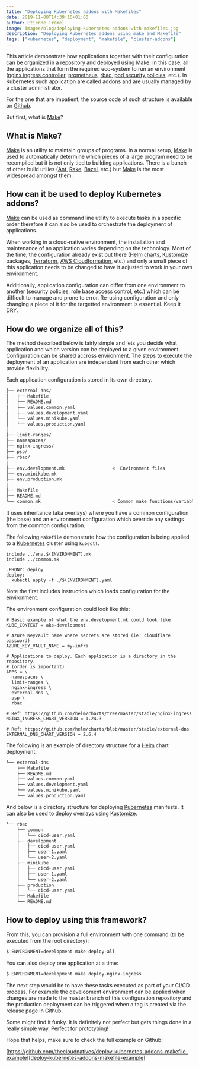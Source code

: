 ```yaml
---
title: "Deploying Kubernetes addons with Makefiles"
date: 2019-11-08T14:39:16+01:00
author: Etienne Tremel
image: images/blog/deploying-kubernetes-addons-with-makefiles.jpg
description: "Deploying Kubernetes addons using make and Makefile"
tags: ["kubernetes", "deployment", "makefile", "cluster-addons"]
---
```


This article demonstrate how applications together with their configuration can
be organized in a repository and deployed using [Make][make]. In this case, all
the applications that form the required eco-system to run an environment
([nginx ingress controller][nginx-ingress], [prometheus][prometheus],
[rbac][rbac], [pod security policies][psp], etc.). In Kubernetes such
application are called addons and are usually managed by a cluster
administrator.

For the one that are impatient, the source code of such structure is available
on [Github][deploy-kubernetes-addons-makefile-example].

But first, what is [Make][make]?

## What is Make?

[Make][make] is an utility to maintain groups of programs. In a normal setup,
[Make][make] is used to automatically determine which pieces of a large program
need to be recompiled but it is not only tied to building applications. There
is a bunch of other build utilies ([Ant][ant], [Rake][rake], [Bazel][bazel],
etc.) but [Make][make] is the most widespread amongst them.

## How can it be used to deploy Kubernetes addons?

[Make][make] can be used as command line utility to execute tasks in a specific
order therefore it can also be used to orchestrate the deployment of
applications.

When working in a cloud-native environment, the installation and maintenance of
an application varies depending on the technology. Most of the time, the
configuration already exist out there ([Helm charts][helm-charts],
[Kustomize][kustomize] packages, [Terraform][terraform], [AWS
Cloudformation][aws-cloudformation], etc.) and only a small piece of this
application needs to be changed to have it adjusted to work in your own
environment.

Additionally, application configuration can differ from one environment to
another (security policies, role base access control, etc.) which can be
difficult to manage and prone to error. Re-using configuration and only
changing a piece of it for the targetted environment is essential. Keep it DRY.

## How do we organize all of this?

The method described below is fairly simple and lets you decide what
application and which version can be deployed to a given environment.
Configuration can be shared accross environment. The steps to execute the
deployment of an application are independant from each other which provide
flexibility.

Each application configuration is stored in its own directory.

```md
├── external-dns/
│   ├── Makefile
│   ├── README.md
│   ├── values.common.yaml
│   ├── values.development.yaml
│   └── values.minikube.yaml
│   └── values.production.yaml
|
├── limit-ranges/
├── namespaces/
├── nginx-ingress/
├── psp/
├── rbac/
|
├── env.development.mk                  <  Environment files
├── env.minikube.mk
├── env.production.mk
|
├── Makefile
├── README.md
└── common.mk                           < Common make functions/variables
```

It uses inheritance (aka overlays) where you have a common configuration (the
base) and an environment configuration which override any settings from the
common configuration.

The following `Makefile` demonstrate how the configuration is being applied to
a [Kubernetes][kubernetes] cluster using `kubectl`.

```make
include ../env.$(ENVIRONMENT).mk
include ../common.mk

.PHONY: deploy
deploy:
  kubectl apply -f ./$(ENVIRONMENT).yaml
```

Note the first includes instruction which loads configuration for the
environment.

The environment configuration could look like this:
```make
# Basic example of what the env.development.mk could look like
KUBE_CONTEXT = aks-development

# Azure Keyvault name where secrets are stored (ie: cloudflare password)
AZURE_KEY_VAULT_NAME = my-infra

# Applications to deploy. Each application is a directory in the repository.
# (order is important)
APPS = \
  namespaces \
  limit-ranges \
  nginx-ingress \
  external-dns \
  psp \
  rbac

# Ref: https://github.com/helm/charts/tree/master/stable/nginx-ingress
NGINX_INGRESS_CHART_VERSION = 1.24.3

# Ref: https://github.com/helm/charts/blob/master/stable/external-dns
EXTERNAL_DNS_CHART_VERSION = 2.6.4
```

The following is an example of directory structure for a
[Helm][helm] chart deployment:
```md
└── external-dns
    ├── Makefile
    ├── README.md
    ├── values.common.yaml
    ├── values.development.yaml
    └── values.minikube.yaml
    └── values.production.yaml
```

And below is a directory structure for deploying [Kubernetes][kubernetes]
manifests. It can also be used to deploy overlays using [Kustomize][kustomize].
```md
└── rbac
    ├── common
    │   └── cicd-user.yaml
    ├── development
    │   ├── cicd-user.yaml
    │   ├── user-1.yaml
    │   └── user-2.yaml
    ├── minikube
    │   ├── cicd-user.yaml
    │   ├── user-1.yaml
    │   └── user-2.yaml
    ├── production
    │   └── cicd-user.yaml
    ├── Makefile
    └── README.md
```

## How to deploy using this framework?

From this, you can provision a full environment with one command (to be
executed from the root directory):
```bash
$ ENVIRONMENT=development make deploy-all
```

You can also deploy one application at a time:
```bash
$ ENVIRONMENT=development make deploy-nginx-ingress
```

The next step would be to have these tasks executed as part of your CI/CD
process. For example the development environment can be applied when changes
are made to the master branch of this configuration repository and the
production deployment can be triggered when a tag is created via the release
page in Github.

Some might find it funky. It is definitely not perfect but gets things done in
a really simple way. Perfect for prototyping!

Hope that helps, make sure to check the full example on Github:

[https://github.com/thecloudnatives/deploy-kubernetes-addons-makefile-example][deploy-kubernetes-addons-makefile-example]


[ant]: https://ant.apache.org
[aws-cloudformation]: https://aws.amazon.com/cloudformation/
[bazel]: https://bazel.build
[deploy-kubernetes-addons-makefile-example]: https://github.com/thecloudnatives/deploy-kubernetes-addons-makefile-example
[helm-charts]: https://github.com/helm/charts
[helm]: https://helm.sh
[kubernetes]: https://kubernetes.io
[kustomize]: https://github.com/kubernetes-sigs/kustomize
[make]: https://www.gnu.org/software/make/
[nginx-ingress]: https://github.com/kubernetes/ingress-nginx
[prometheus]: https://prometheus.io
[psp]: https://kubernetes.io/docs/concepts/policy/pod-security-policy/
[rake]: https://github.com/ruby/rake
[rbac]: https://kubernetes.io/docs/reference/access-authn-authz/rbac/
[terraform]: https://terraform.io
